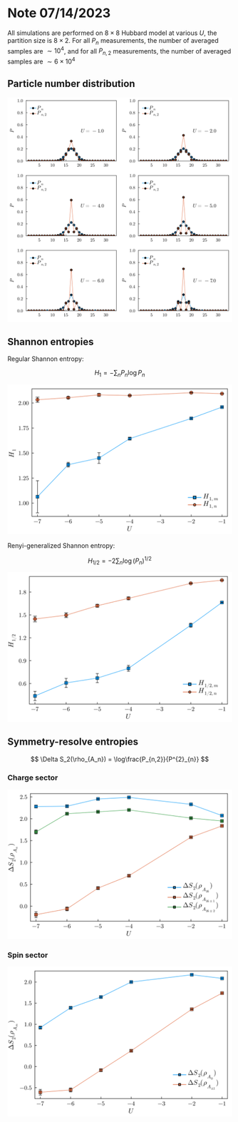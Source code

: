 # Note 07/14/2023

All simulations are performed on $8\times 8$ Hubbard model at various $U$, the partition size is $8\times 2$. For all $P_n$ measurements, the number of averaged samples are $\sim 10^4$, and for all $P_{n,2}$ measurements, the number of averaged samples are $\sim 6\times10^4$

## Particle number distribution
![Alt text](../plots/07_14_2023/prob_dist_charge.svg)

## Shannon entropies
Regular Shannon entropy:

$$
H_1 = -\sum_n P_n \log P_n
$$

![Alt text](../plots/07_14_2023/Shannon_ent_1.svg)

Renyi-generalized Shannon entropy:

$$
H_{1/2} = -2\sum_n \log (P_n)^{1/2}
$$

![Alt text](../plots/07_14_2023/Shannon_ent_2.svg)

## Symmetry-resolve entropies

$$
\Delta S_2(\rho_{A_n}) = \log\frac{P_{n,2}}{P^{2}_{n}}
$$

### Charge sector

![Alt text](../plots/07_14_2023/symm_resolved_ent_charge.svg)

### Spin sector

![Alt text](../plots/07_14_2023/symm_resolved_ent_spin.svg)